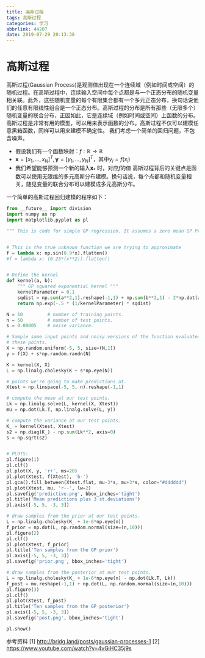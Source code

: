 ```yaml
---
title: 高斯过程
tags: 高斯过程
categories: 学习
abbrlink: 44207
date: 2019-07-29 20:13:38
---
```

# 高斯过程
高斯过程(Gaussian Process)是观测值出现在一个连续域（例如时间或空间）的随机过程。在高斯过程中，连续输入空间中每个点都是与一个正态分布的随机变量相关联。此外，这些随机变量的每个有限集合都有一个多元正态分布，换句话说他们的任意有限线性组合是一个正态分布。高斯过程的分布是所有那些（无限多个）随机变量的联合分布，正因如此，它是连续域（例如时间或空间）上函数的分布。
高斯过程是非常有用的模型，可以用来表示函数的分布。高斯过程不仅可以建模任意黑箱函数，同样可以用来建模不确定性。
我们考虑一个简单的回归问题，不包含噪声。
* 假设我们有一个函数映射：$f:\mathbb{R}\rightarrow\mathbb{R}$
* $\mathbf{x}=[x_ 1, \ldots, x_N]^T, \mathbf{y}=[y_ 1, \ldots, y_N]^T$，其中$y_i = f(x_i)$
* 我们希望能够预测一个新的输入$\mathbf{x}_*$ 时，对应$f$的值
高斯过程背后的关键点是函数可以使用无限维的多元高斯分布建模。换句话说，每个点都和随机变量相关，随见变量的联合分布可以建模成多元高斯分布。

一个简单的高斯过程回归建模的程序如下：
```python
from __future__ import division
import numpy as np
import matplotlib.pyplot as pl

""" This is code for simple GP regression. It assumes a zero mean GP Prior """


# This is the true unknown function we are trying to approximate
f = lambda x: np.sin(0.9*x).flatten()
#f = lambda x: (0.25*(x**2)).flatten()


# Define the kernel
def kernel(a, b):
    """ GP squared exponential kernel """
    kernelParameter = 0.1
    sqdist = np.sum(a**2,1).reshape(-1,1) + np.sum(b**2,1) - 2*np.dot(a, b.T)
    return np.exp(-.5 * (1/kernelParameter) * sqdist)

N = 10         # number of training points.
n = 50         # number of test points.
s = 0.00005    # noise variance.

# Sample some input points and noisy versions of the function evaluated at
# these points. 
X = np.random.uniform(-5, 5, size=(N,1))
y = f(X) + s*np.random.randn(N)

K = kernel(X, X)
L = np.linalg.cholesky(K + s*np.eye(N))

# points we're going to make predictions at.
Xtest = np.linspace(-5, 5, n).reshape(-1,1)

# compute the mean at our test points.
Lk = np.linalg.solve(L, kernel(X, Xtest))
mu = np.dot(Lk.T, np.linalg.solve(L, y))

# compute the variance at our test points.
K_ = kernel(Xtest, Xtest)
s2 = np.diag(K_) - np.sum(Lk**2, axis=0)
s = np.sqrt(s2)


# PLOTS:
pl.figure(1)
pl.clf()
pl.plot(X, y, 'r+', ms=20)
pl.plot(Xtest, f(Xtest), 'b-')
pl.gca().fill_between(Xtest.flat, mu-3*s, mu+3*s, color="#dddddd")
pl.plot(Xtest, mu, 'r--', lw=2)
pl.savefig('predictive.png', bbox_inches='tight')
pl.title('Mean predictions plus 3 st.deviations')
pl.axis([-5, 5, -3, 3])

# draw samples from the prior at our test points.
L = np.linalg.cholesky(K_ + 1e-6*np.eye(n))
f_prior = np.dot(L, np.random.normal(size=(n,10)))
pl.figure(2)
pl.clf()
pl.plot(Xtest, f_prior)
pl.title('Ten samples from the GP prior')
pl.axis([-5, 5, -3, 3])
pl.savefig('prior.png', bbox_inches='tight')

# draw samples from the posterior at our test points.
L = np.linalg.cholesky(K_ + 1e-6*np.eye(n) - np.dot(Lk.T, Lk))
f_post = mu.reshape(-1,1) + np.dot(L, np.random.normal(size=(n,10)))
pl.figure(3)
pl.clf()
pl.plot(Xtest, f_post)
pl.title('Ten samples from the GP posterior')
pl.axis([-5, 5, -3, 3])
pl.savefig('post.png', bbox_inches='tight')

pl.show()
```



参考资料
[1] http://bridg.land/posts/gaussian-processes-1
[2] https://www.youtube.com/watch?v=4vGiHC35j9s
